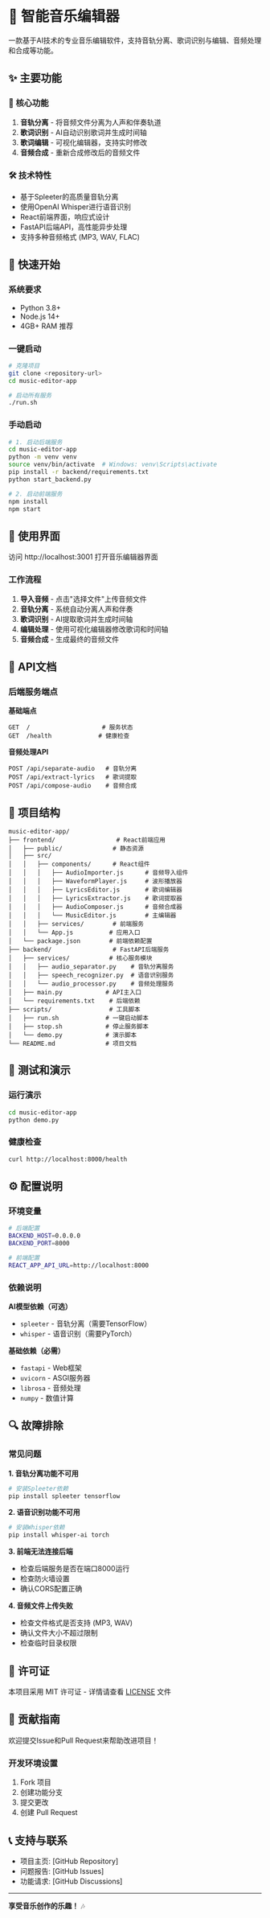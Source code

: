 # 🎵 智能音乐编辑器

一款基于AI技术的专业音乐编辑软件，支持音轨分离、歌词识别与编辑、音频处理和合成等功能。

## ✨ 主要功能

### 🎯 核心功能
1. **音轨分离** - 将音频文件分离为人声和伴奏轨道
2. **歌词识别** - AI自动识别歌词并生成时间轴
3. **歌词编辑** - 可视化编辑器，支持实时修改
4. **音频合成** - 重新合成修改后的音频文件

### 🛠️ 技术特性
- 基于Spleeter的高质量音轨分离
- 使用OpenAI Whisper进行语音识别
- React前端界面，响应式设计
- FastAPI后端API，高性能异步处理
- 支持多种音频格式 (MP3, WAV, FLAC)

## 🚀 快速开始

### 系统要求
- Python 3.8+
- Node.js 14+
- 4GB+ RAM 推荐

### 一键启动
```bash
# 克隆项目
git clone <repository-url>
cd music-editor-app

# 启动所有服务
./run.sh
```

### 手动启动
```bash
# 1. 启动后端服务
cd music-editor-app
python -m venv venv
source venv/bin/activate  # Windows: venv\Scripts\activate
pip install -r backend/requirements.txt
python start_backend.py

# 2. 启动前端服务
npm install
npm start
```

## 📱 使用界面

访问 http://localhost:3001 打开音乐编辑器界面

### 工作流程
1. **导入音频** - 点击"选择文件"上传音频文件
2. **音轨分离** - 系统自动分离人声和伴奏
3. **歌词识别** - AI提取歌词并生成时间轴
4. **编辑处理** - 使用可视化编辑器修改歌词和时间轴
5. **音频合成** - 生成最终的音频文件

## 🔧 API文档

### 后端服务端点

**基础端点**
```
GET  /                    # 服务状态
GET  /health             # 健康检查
```

**音频处理API**
```
POST /api/separate-audio   # 音轨分离
POST /api/extract-lyrics   # 歌词提取  
POST /api/compose-audio    # 音频合成
```

## 📂 项目结构

```
music-editor-app/
├── frontend/                 # React前端应用
│   ├── public/              # 静态资源
│   ├── src/
│   │   ├── components/      # React组件
│   │   │   ├── AudioImporter.js      # 音频导入组件
│   │   │   ├── WaveformPlayer.js     # 波形播放器
│   │   │   ├── LyricsEditor.js       # 歌词编辑器
│   │   │   ├── LyricsExtractor.js    # 歌词提取器
│   │   │   ├── AudioComposer.js      # 音频合成器
│   │   │   └── MusicEditor.js        # 主编辑器
│   │   ├── services/        # 前端服务
│   │   └── App.js          # 应用入口
│   └── package.json        # 前端依赖配置
├── backend/                 # FastAPI后端服务
│   ├── services/           # 核心服务模块
│   │   ├── audio_separator.py    # 音轨分离服务
│   │   ├── speech_recognizer.py  # 语音识别服务
│   │   └── audio_processor.py    # 音频处理服务
│   ├── main.py            # API主入口
│   └── requirements.txt    # 后端依赖
├── scripts/                # 工具脚本
│   ├── run.sh             # 一键启动脚本
│   ├── stop.sh            # 停止服务脚本
│   └── demo.py            # 演示脚本
└── README.md              # 项目文档
```

## 🧪 测试和演示

### 运行演示
```bash
cd music-editor-app
python demo.py
```

### 健康检查
```bash
curl http://localhost:8000/health
```

## ⚙️ 配置说明

### 环境变量
```bash
# 后端配置
BACKEND_HOST=0.0.0.0
BACKEND_PORT=8000

# 前端配置
REACT_APP_API_URL=http://localhost:8000
```

### 依赖说明

**AI模型依赖（可选）**
- `spleeter` - 音轨分离（需要TensorFlow）
- `whisper` - 语音识别（需要PyTorch）

**基础依赖（必需）**
- `fastapi` - Web框架
- `uvicorn` - ASGI服务器
- `librosa` - 音频处理
- `numpy` - 数值计算

## 🔍 故障排除

### 常见问题

**1. 音轨分离功能不可用**
```bash
# 安装Spleeter依赖
pip install spleeter tensorflow
```

**2. 语音识别功能不可用**  
```bash
# 安装Whisper依赖
pip install whisper-ai torch
```

**3. 前端无法连接后端**
- 检查后端服务是否在端口8000运行
- 检查防火墙设置
- 确认CORS配置正确

**4. 音频文件上传失败**
- 检查文件格式是否支持 (MP3, WAV)
- 确认文件大小不超过限制
- 检查临时目录权限

## 📄 许可证

本项目采用 MIT 许可证 - 详情请查看 [LICENSE](LICENSE) 文件

## 🤝 贡献指南

欢迎提交Issue和Pull Request来帮助改进项目！

### 开发环境设置
1. Fork 项目
2. 创建功能分支
3. 提交更改
4. 创建 Pull Request

## 📞 支持与联系

- 项目主页: [GitHub Repository]
- 问题报告: [GitHub Issues]
- 功能请求: [GitHub Discussions]

---

**享受音乐创作的乐趣！** 🎶

